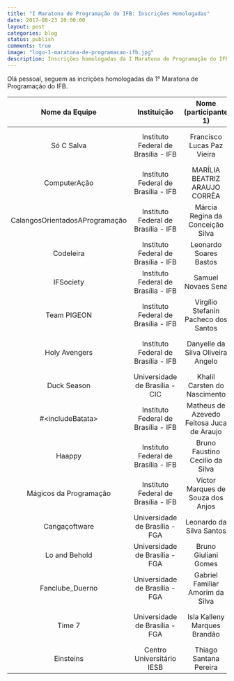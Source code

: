 ```yaml
---
title: "I Maratona de Programação do IFB: Inscrições Homologadas"
date: 2017-08-23 20:00:00
layout: post
categories: blog
status: publish
comments: true
image: "logo-1-maratona-de-programacao-ifb.jpg"
description: Inscrições homologadas da I Maratona de Programação do IFB
---
```


Olá pessoal, seguem as incrições homologadas da 1° Maratona de Programação do IFB.


|         Nome da Equipe         	|             Instituição             	|           Nome (participante 1)           	|      Nome (participante 2)      	|        Nome (participante 3)        	|
|:------------------------------:	|:-----------------------------------:	|:-----------------------------------------:	|:-------------------------------:	|:-----------------------------------:	|
|           Só C Salva           	| Instituto Federal de Brasília - IFB 	|         Francisco Lucas Paz Vieira        	|    Gustavo Soares de Oliveira   	|     Lucas Martins Mendes Vieira     	|
|          ComputerAção          	| Instituto Federal de Brasília - IFB 	|       MARÍLIA BEATRIZ ARAUJO CORRÊA       	|      Juliana Araujo Corrêa      	| Valéria Cristina de Oliveira Araujo 	|
| CalangosOrientadosAProgramação 	| Instituto Federal de Brasília - IFB 	|      Márcia Regina da Conceição Silva     	|    Wendel Ribeiro de Almeida    	|  GEORGE ANTONIO FERREIRA DE ARAUJO  	|
|            Codeleira           	| Instituto Federal de Brasília - IFB 	|           Leonardo Soares Bastos          	|    Maria Alice Ramos da Costa   	|       Dermevaldo Dias Marques       	|
|            IFSociety           	| Instituto Federal de Brasília - IFB 	|             Samuel Novaes Sena            	|    Luiz Eduardo Ximenes Neto    	|     Guilherme Carvalho Rodrigues    	|
|           Team PIGEON          	| Instituto Federal de Brasília - IFB 	|    Virgílio Stefanin Pacheco dos Santos   	|   Luiz Gustavo Benício Neves    	|       Eloy Oliveira Guimaraes       	|
|          Holy Avengers         	| Instituto Federal de Brasília - IFB 	|     Danyelle da Silva Oliveira Angelo     	|  Carlos Eduardo Pereira Santana 	|        Italo de Souza Moraes        	|
|           Duck Season          	|    Universidade de Brasília - CIC   	|        Khalil Carsten do Nascimento       	|       Renato Avelar Nobre       	|     Marcelo Araujo Lopes Junior     	|
|        \#\<includeBatata\>        	| Instituto Federal de Brasília - IFB 	| Matheus de Azevedo Feitosa Juca de Araujo 	|   Jerônimo Hermano Neves Cunha  	|        Davi Ferreira Cordeiro       	|
|             Haappy             	| Instituto Federal de Brasília - IFB 	|      Bruno Faustino Cecilio da Silva      	|         Iago Costa Silva        	|          Rafael Job Pereira         	|
|     Mágicos da Programação     	| Instituto Federal de Brasília - IFB 	|     Victor Marques de Souza dos Anjos     	|      Lucas Alves Capristano     	|    Anderson Vieira do Nascimento    	|
|          Cangaçoftware         	|    Universidade de Brasília - FGA   	|          Leonardo da Silva Santos         	|     Vinícius Almeida Barbosa    	|     Leonardo de Araujo Medeiros     	|
|          Lo and Behold         	|    Universidade de Brasília - FGA   	|            Bruno Giuliani Gomes           	|  Julia de Melo Franco Fernandes 	|    Tiago Miguel Caetano da Silva    	|
|         Fanclube_Duerno        	|    Universidade de Brasília - FGA   	|      Gabriel Familiar Amorim da Silva     	|   Felipe Moreno Lago dos Anjos  	|   Vinícius Vilela Medeiros Sotero   	|
|             Time 7             	|    Universidade de Brasília - FGA   	|        Isla Kalleny Marques Brandão       	| João de Assis da Silva Carneiro 	|        Isaac Moura de Alencar       	|
|            Einsteins              |    Centro Universitário IESB          |           Thiago Santana Pereira              | Jonas Siqueira Ramos              |      Lucca Pessoa da Silva Matos      |

